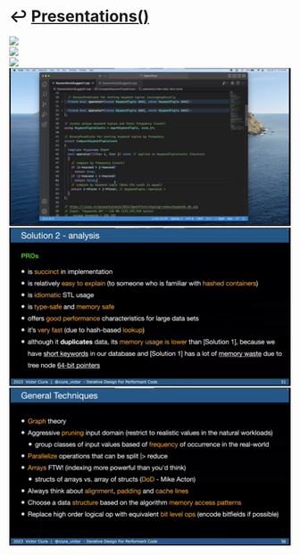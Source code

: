 # ↩️ [Presentations()](https://cpp-red-lion.github.io/presentations/list.html)

![](1.jpg)  
![](2.jpg)  
![](3.jpg)  
![](4.png)  
![](5.png)  
![](6.png)  

